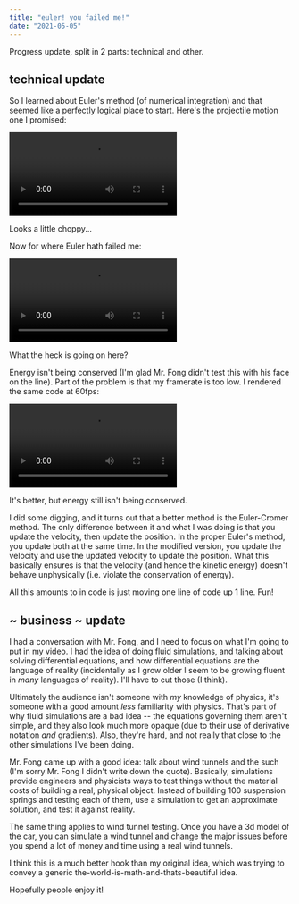 ```yaml
---
title: "euler! you failed me!"
date: "2021-05-05"
---
```


Progress update, split in 2 parts: technical and other.

## technical update

So I learned about Euler's method (of numerical integration) and that seemed like a perfectly logical place to start. Here's the projectile motion one I promised:

![Projectile Motion](./ProjectileMotion.mp4)

Looks a little choppy...

Now for where Euler hath failed me:

![Spring-Mass 1](./SpringMass.mp4)

What the heck is going on here?

Energy isn't being conserved (I'm glad Mr. Fong didn't test this with his face on the line). Part of the problem is that my framerate is too low. I rendered the same code at 60fps:

![Spring-Mass 2](./SpringMass1.mp4)

It's better, but energy still isn't being conserved.

I did some digging, and it turns out that a better method is the Euler-Cromer method. The only difference between it and what I was doing is that you update the velocity, then update the position. In the proper Euler's method, you update both at the same time. In the modified version, you update the velocity and use the updated velocity to update the position. What this basically ensures is that the velocity (and hence the kinetic energy) doesn't behave unphysically (i.e. violate the conservation of energy).

All this amounts to in code is just moving one line of code up 1 line. Fun!

## ~ business ~ update 

I had a conversation with Mr. Fong, and I need to focus on what I'm going to put in my video. I had the idea of doing fluid simulations, and talking about solving differential equations, and how differential equations are the language of reality (incidentally as I grow older I seem to be growing fluent in *many* languages of reality). I'll have to cut those (I think).

Ultimately the audience isn't someone with *my* knowledge of physics, it's someone with a good amount *less* familiarity with physics. That's part of why fluid simulations are a bad idea -- the equations governing them aren't simple, and they also look much more opaque (due to their use of derivative notation *and* gradients). Also, they're hard, and not really that close to the other simulations I've been doing. 

Mr. Fong came up with a good idea: talk about wind tunnels and the such (I'm sorry Mr. Fong I didn't write down the quote). Basically, simulations provide engineers and physicists ways to test things without the material costs of building a real, physical object. Instead of building 100 suspension springs and testing each of them, use a simulation to get an approximate solution, and test it against reality.

The same thing applies to wind tunnel testing. Once you have a 3d model of the car, you can simulate a wind tunnel and change the major issues before you spend a lot of money and time using a real wind tunnels.

I think this is a much better hook than my original idea, which was trying to convey a generic the-world-is-math-and-thats-beautiful idea. 

Hopefully people enjoy it!
